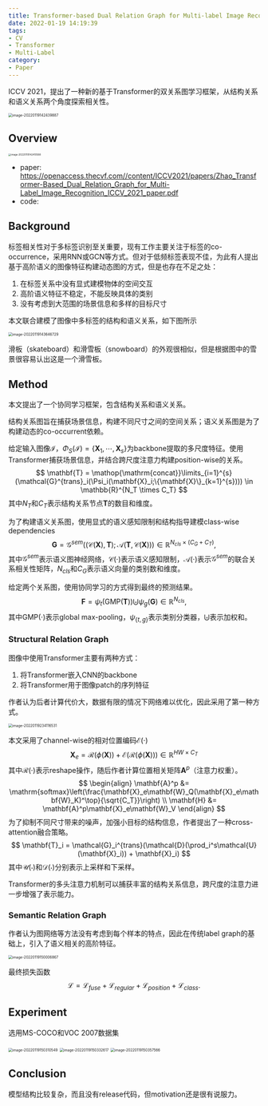 ```yaml
---
title: Transformer-based Dual Relation Graph for Multi-label Image Recognition
date: 2022-01-19 14:19:39
tags:
- CV
- Transformer
- Multi-Label
category:
- Paper
---
```


ICCV 2021，提出了一种新的基于Transformer的双关系图学习框架，从结构关系和语义关系两个角度探索相关性。

<img src="Transformer-based-Dual-Relation-Graph-for-Multi-label-Image-Recognition/image-20220119142439887.png" alt="image-20220119142439887" style="zoom:50%;" />

<!--more-->

## Overview

<img src="Transformer-based-Dual-Relation-Graph-for-Multi-label-Image-Recognition/image-20220119142410588.png" alt="image-20220119142410588" style="zoom:33%;" />

- paper: <https://openaccess.thecvf.com//content/ICCV2021/papers/Zhao_Transformer-Based_Dual_Relation_Graph_for_Multi-Label_Image_Recognition_ICCV_2021_paper.pdf>
- code: 

## Background

标签相关性对于多标签识别至关重要，现有工作主要关注于标签的co-occurrence，采用RNN或GCN等方式。但对于低频标签表现不佳，为此有人提出基于高阶语义的图像特征构建动态图的方式，但是也存在不足之处：

1. 在标签关系中没有显式建模物体的空间交互
2. 高阶语义特征不稳定，不能反映具体的类别
3. 没有考虑到大范围的场景信息和多样的目标尺寸

本文联合建模了图像中多标签的结构和语义关系，如下图所示

<img src="Transformer-based-Dual-Relation-Graph-for-Multi-label-Image-Recognition/image-20220119143646729.png" alt="image-20220119143646729" style="zoom:50%;" />

滑板（skateboard）和滑雪板（snowboard）的外观很相似，但是根据图中的雪景很容易认出这是一个滑雪板。

## Method

本文提出了一个协同学习框架，包含结构关系和语义关系。

结构关系图旨在捕获场景信息，构建不同尺寸之间的空间关系；语义关系图是为了构建动态的co-occurrent依赖。

给定输入图像$\mathcal{I}$，$\Phi_S(\mathcal{I})=\{\mathbf{X}_1,\cdots,\mathbf{X}_s\}$为backbone提取的多尺度特征。使用Transformer捕获场景信息，并结合跨尺度注意力构建position-wise的关系。
$$
\mathbf{T} =  \mathop{\mathrm{concat}}\limits_{i=1}^{s} (\mathcal{G}^{trans}_i(\Psi_i(\mathbf{X}_i;\{\mathbf{X}\}_{k=1}^{s}))) \in \mathbb{R}^{N_T \times C_T}
$$
其中$N_T$和$C_T$表示结构关系节点$\mathbf{T}$的数目和维度。

为了构建语义关系图，使用显式的语义感知限制和结构指导建模class-wise dependencies
$$
\mathbf{G} = \mathcal{G}^{sem}((\mathcal{C}(\mathbf{\mathbf{X}}), \mathbf{T});\mathcal{A}(\mathbf{T},\mathcal{C}(\mathbf{\mathbf{X}}))) \in \mathbb{R}^{N_{cls}\times (C_G+C_T)},
$$
其中$\mathcal{G}^{sem}$表示语义图神经网络，$\mathcal{C}(·)$表示语义感知限制，$\mathcal{A}(·)$表示$\mathcal{G}^{sem}$的联合关系相关性矩阵，$N_{cls}$和$C_G$表示语义向量的类别数和维度。

给定两个关系图，使用协同学习的方式得到最终的预测结果。
$$
\mathbf{F} = \psi_t(\mathrm{GMP}(\mathbf{T}))\biguplus \psi_g(\mathbf{G}) \in \mathbb{R}^{N_{cls}},
$$
其中$\mathrm{GMP}(·)$表示global max-pooling，$\psi_{\{t,g\}}$表示类别分类器，$\biguplus$表示加权和。

### Structural Relation Graph

图像中使用Transformer主要有两种方式：

1. 将Transformer嵌入CNN的backbone
2. 将Transformer用于图像patch的序列特征

作者认为后者计算代价大，数据有限的情况下网络难以优化，因此采用了第一种方式。

<img src="Transformer-based-Dual-Relation-Graph-for-Multi-label-Image-Recognition/image-20220119234116531.png" alt="image-20220119234116531" style="zoom:50%;" />

本文采用了channel-wise的相对位置编码$\mathcal{E}(·)$
$$
\mathbf{X}_e = \mathcal{R}(\phi(\mathbf{X})) + \mathcal{E}(\mathcal{R}(\phi(\mathbf{X}))) \in \mathbb{R}^{HW\times C_T}
$$
其中$\mathcal{R}(·)$表示reshape操作，随后作者计算位置相关矩阵$\mathbf{A}^p$（注意力权重）。
$$
\begin{align}
\mathbf{A}^p &= \mathrm{softmax}\left(\frac{\mathbf{X}_e\mathbf{W}_Q(\mathbf{X}_e\mathbf{W}_K)^\top}{\sqrt{C_T}}\right) \\
\mathbf{H} &= \mathbf{A}^p\mathbf{X}_e\mathbf{W}_V
\end{align}
$$
为了抑制不同尺寸带来的噪声，加强小目标的结构信息，作者提出了一种cross-attention融合策略。
$$
\mathbf{T}_i = \mathcal{G}_i^{trans}(\mathcal{D}(\prod_i^s\mathcal{U}(\mathbf{X}_i)) + \mathbf{X}_i)
$$
其中$\mathcal{U}(\cdot)$和$\mathcal{D}(\cdot)$分别表示上采样和下采样。

Transformer的多头注意力机制可以捕获丰富的结构关系信息，跨尺度的注意力进一步增强了表示能力。

### Semantic Relation Graph

作者认为图网络等方法没有考虑到每个样本的特点，因此在传统label graph的基础上，引入了语义相关的高阶特征。

<img src="Transformer-based-Dual-Relation-Graph-for-Multi-label-Image-Recognition/image-20220119150006867.png" alt="image-20220119150006867" style="zoom:50%;" />

最终损失函数
$$
\mathcal{L} = \mathcal{L}_{fuse} + \mathcal{L}_{regular}+ \mathcal{L}_{position}+ \mathcal{L}_{class}.
$$


## Experiment

选用MS-COCO和VOC 2007数据集

<img src="Transformer-based-Dual-Relation-Graph-for-Multi-label-Image-Recognition/image-20220119150310549.png" alt="image-20220119150310549" style="zoom:50%;" />

<img src="Transformer-based-Dual-Relation-Graph-for-Multi-label-Image-Recognition/image-20220119150332617.png" alt="image-20220119150332617" style="zoom:50%;" />

<img src="Transformer-based-Dual-Relation-Graph-for-Multi-label-Image-Recognition/image-20220119150357566.png" alt="image-20220119150357566" style="zoom:50%;" />

## Conclusion

模型结构比较复杂，而且没有release代码，但motivation还是很有说服力。

